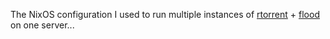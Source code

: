 The NixOS configuration I used to run multiple instances of [rtorrent][] + [flood][] on one server...

[rtorrent]: https://github.com/rakshasa/rtorrent
[flood]: https://github.com/jfurrow/flood

